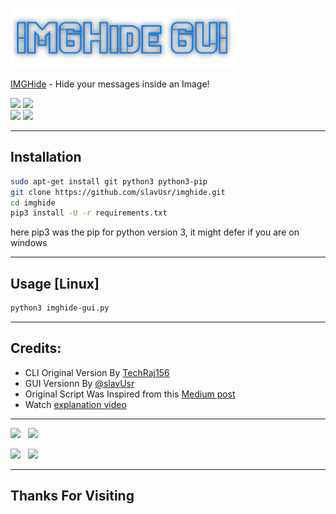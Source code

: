 [<img src="assets/header.png">](https://github.com/slavUsr/imghide "Hide text inside an Image")

[IMGHide](imghide-gui.py) - Hide your messages inside an Image!


[<img src="https://img.shields.io/badge/LICENSE-Custom-blue?style=for-the-badge">](LICENSE) [<img src="https://img.shields.io/badge/Latest%20Version-1.0-orange?style=for-the-badge">](imghide-gui.py) <br /> [<img src="https://img.shields.io/badge/Author-usrSlav-blue?style=for-the-badge">](https://github.com/usrSlav "I Wrote this GUI") [<img src="https://img.shields.io/badge/Built--On-Ubuntu-blue?style=for-the-badge&logo=ubuntu">](https://www.ubuntu.com "Built and Tested On Ubuntu")


---

## Installation
```bash
sudo apt-get install git python3 python3-pip
git clone https://github.com/slavUsr/imghide.git
cd imghide
pip3 install -U -r requirements.txt
```

here pip3 was the pip for python version 3, it might defer if you are on windows

---


## Usage [Linux]
```bash
python3 imghide-gui.py
```
---

## Credits:
* CLI Original Version By [TechRaj156](https://www.youtube.com/c/TechRaj156?sub_confirmation=1 "Subscribe Him MayN!!!")
* GUI Versionn By [@slavUsr](https://github.com/slavUsr "haha it's Me!") 
* Original Script Was Inspired from this [Medium post](https://medium.com/better-programming/image-steganography-using-python-2250896e48b9)
* Watch [explanation video](https://youtu.be/_KX8ORUA_98)

---

[<img src="https://img.shields.io/github/followers/slavUsr?label=GitHub&logo=github&style=for-the-badge">](https://github.com/slavUsr) &nbsp; [<img src="https://img.shields.io/badge/Queries%20%3F-Email-00a4e4?style=for-the-badge&logo=protonmail">](mailto:slavUser@protonmail.com) <br />

[<img src="https://img.shields.io/badge/Visit-My%20Website-0e93b0?style=for-the-badge">](https://slavUsr.github.io) &nbsp; [<img src="https://img.shields.io/badge/Queries%20%3F-Telegram-0088cc?style=for-the-badge&logo=telegram">](https://t.me/usrSlav)

---

## Thanks For Visiting
